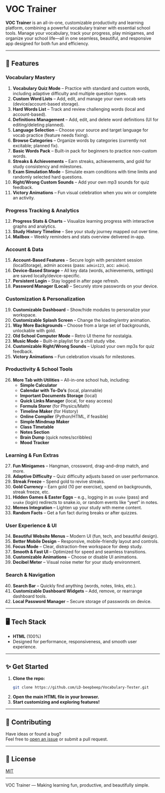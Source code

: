 # VOC Trainer

**VOC Trainer** is an all-in-one, customizable productivity and learning platform, combining a powerful vocabulary trainer with essential school tools. Manage your vocabulary, track your progress, play minigames, and organize your school life—all in one seamless, beautiful, and responsive app designed for both fun and efficiency.

---

## 🚀 Features

### Vocabulary Mastery
1. **Vocabulary Quiz Mode** – Practice with standard and custom words, including adaptive difficulty and multiple question types.
2. **Custom Word Lists** – Add, edit, and manage your own vocab sets (device/account-based storage).
3. **Hard Words List** – Track and review challenging words (local and account-based).
4. **Definitions Management** – Add, edit, and delete word definitions (UI for editing/deleting planned).
5. **Language Selection** – Choose your source and target language for vocab practice (feature needs fixing).
6. **Browse Categories** – Organize words by categories (currently not excitable; planned fix).
7. **Basic Words Pack** – Built-in pack for beginners to practice non-custom words.
8. **Streaks & Achievements** – Earn streaks, achievements, and gold for study consistency and milestones.
9. **Exam Simulation Mode** – Simulate exam conditions with time limits and randomly selected hard questions.
10. **Right/Wrong Custom Sounds** – Add your own mp3 sounds for quiz feedback.
11. **Victory Animations** – Fun visual celebration when you win or complete an activity.

### Progress Tracking & Analytics
12. **Progress Stats & Charts** – Visualize learning progress with interactive graphs and analytics.
13. **Study History Timeline** – See your study journey mapped out over time.
14. **Mailbox** – Weekly reminders and stats overview delivered in-app.

### Account & Data
15. **Account-Based Features** – Secure login with persistent session (localStorage), admin access (pass: `admin123`, acc: `admin`).
16. **Device-Based Storage** – All key data (words, achievements, settings) are saved locally/device-specific.
17. **Persistent Login** – Stay logged in after page refresh.
18. **Password Manager (Local)** – Securely store passwords on your device.

### Customization & Personalization
19. **Customizable Dashboard** – Show/hide modules to personalize your workspace.
20. **Customizable Splash Screen** – Change the loading/entry animation.
21. **Way More Backgrounds** – Choose from a large set of backgrounds, unlockable with gold.
22. **Old School Computer Mode** – Retro UI theme for nostalgia.
23. **Music Mode** – Built-in playlist for a chill study vibe.
24. **Customizable Right/Wrong Sounds** – Upload your own mp3s for quiz feedback.
25. **Victory Animations** – Fun celebration visuals for milestones.

### Productivity & School Tools
26. **More Tab with Utilities** – All-in-one school hub, including:
    - **Simple Calculator**
    - **Calendar with To-Do’s** (local, plannable)
    - **Important Documents Storage** (local)
    - **Quick Links Manager** (local, for easy access)
    - **Formula Storer** (for Physics/Math)
    - **Timeline Maker** (for History)
    - **Online Compiler** (Python/HTML, if feasible)
    - **Simple Mindmap Maker**
    - **Class Timetable**
    - **Notes Section**
    - **Brain Dump** (quick notes/scribbles)
    - **Mood Tracker**

### Learning & Fun Extras
27. **Fun Minigames** – Hangman, crossword, drag-and-drop match, and more.
28. **Adaptive Difficulty** – Quiz difficulty adjusts based on user performance.
29. **Streak Freeze** – Spend gold to revive streaks.
30. **Gold Currency** – Earn gold (10 per exercise), spend on backgrounds, streak freeze, etc.
31. **Hidden Games & Easter Eggs** – e.g., logging in as `snake` (pass) and `snake` (login) redirects to snake.io, or random events like “yeet” in notes.
32. **Memes Integration** – Lighten up your study with meme content.
33. **Random Facts** – Get a fun fact during breaks or after quizzes.

### User Experience & UI
34. **Beautiful Website Menus** – Modern UI (fun, tech, and beautiful design).
35. **Better Mobile Design** – Responsive, mobile-friendly layout and controls.
36. **Focus Mode** – Clear, distraction-free workspace for deep study.
37. **Smooth & Fast UI** – Optimized for speed and seamless transitions.
38. **Customizable Animations** – Choose or disable UI animations.
39. **Decibel Meter** – Visual noise meter for your study environment.

### Search & Navigation
40. **Search Bar** – Quickly find anything (words, notes, links, etc.).
41. **Customizable Dashboard Widgets** – Add, remove, or rearrange dashboard tools.
42. **Local Password Manager** – Secure storage of passwords on device.

---

## 🖥️ Tech Stack

- **HTML** (100%)  
- Designed for performance, responsiveness, and smooth user experience.

---

## ✨ Get Started

1. **Clone the repo:**
   ```sh
   git clone https://github.com/LD-beepbeep/Vocabulary-Tester.git
   ```
2. **Open the main HTML file in your browser.**
3. **Start customizing and exploring features!**

---

## 📝 Contributing

Have ideas or found a bug?  
Feel free to [open an issue](https://github.com/LD-beepbeep/Vocabulary-Tester/issues) or submit a pull request.

---

## 📢 License

[MIT](LICENSE)

---

VOC Trainer — Making learning fun, productive, and beautifully simple.
